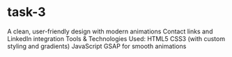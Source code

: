 # task-3
A clean, user-friendly design with modern animations  Contact links and LinkedIn integration  Tools &amp; Technologies Used:  HTML5  CSS3 (with custom styling and gradients)  JavaScript  GSAP for smooth animations
